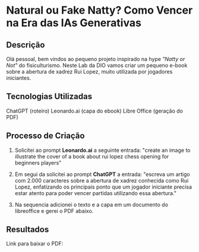 # Natural ou Fake Natty? Como Vencer na Era das IAs Generativas

## Descrição

Olá pessoal, bem vindos ao pequeno projeto inspirado na hype _"Natty or Not"_ do fisiculturismo.
Neste Lab da DIO vamos criar um pequeno e-book sobre a abertura de xadrez Rui Lopez, muito utilizada por jogadores iniciantes. 

## Tecnologias Utilizadas

ChatGPT (roteiro)
Leonardo.ai (capa do ebook)
Libre Office (geração do PDF)

## Processo de Criação

1. Solicitei ao prompt **Leonardo.ai** a seguinte entrada: "create an image to illustrate the cover of a book about rui lopez chess opening for beginners players"

2. Em segui da solicitei ao prompt **ChatGPT** a entrada: "escreva um artigo com 2.000 caracteres sobre a abertura de xadrez conhecida como Rui Lopez, enfatizando os principais ponto que um jogador iniciante precisa estar atento para poder vencer partidas utilizando essa abertura."
  
3. Na sequencia adicionei o texto e a capa em um documento do libreoffice e gerei o PDF abaixo.
    
## Resultados

Link para baixar o PDF: 
